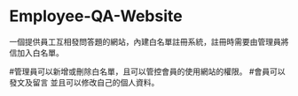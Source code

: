 # Employee-QA-Website
一個提供員工互相發問答題的網站，內建白名單註冊系統，註冊時需要由管理員將信加入白名單。

#管理員可以新增或刪除白名單，且可以管控會員的使用網站的權限。
#會員可以發文及留言 並且可以修改自己的個人資料。
